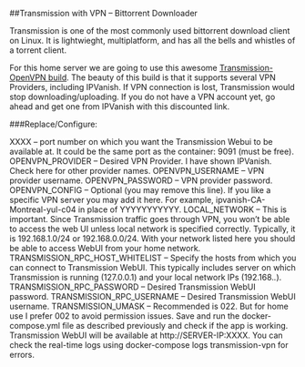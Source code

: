##Transmission with VPN – Bittorrent Downloader

Transmission is one of the most commonly used bittorrent download client on Linux. It is lightwieght, multiplatform, and has all the bells and whistles of a torrent client. 

For this home server we are going to use this awesome [Transmission-OpenVPN build](https://github.com/haugene/docker-transmission-openvpn). The beauty of this build is that it supports several VPN Providers, including IPVanish. If VPN connection is lost, Transmission would stop downloading/uploading. If you do not have a VPN account yet, go ahead and get one from IPVanish with this discounted link.


###Replace/Configure:

XXXX – port number on which you want the Transmission Webui to be available at. It could be the same port as the container: 9091 (must be free).
OPENVPN_PROVIDER – Desired VPN Provider. I have shown IPVanish. Check here for other provider names.
OPENVPN_USERNAME – VPN provider username.
OPENVPN_PASSWORD – VPN provider password.
OPENVPN_CONFIG – Optional (you may remove this line). If you like a specific VPN server you may add it here. For example, ipvanish-CA-Montreal-yul-c04 in place of YYYYYYYYYYY.
LOCAL_NETWORK – This is important. Since Transmission traffic goes through VPN, you won’t be able to access the web UI unless local network is specified correctly. Typically, it is 192.168.1.0/24 or 192.168.0.0/24. With your network listed here you should be able to access WebUI from your home network.
TRANSMISSION_RPC_HOST_WHITELIST – Specify the hosts from which you can connect to Transmission WebUI. This typically includes server on which Transmission is running (127.0.0.1) and your local network IPs (192.168.*.*).
TRANSMISSION_RPC_PASSWORD – Desired Transmission WebUI password.
TRANSMISSION_RPC_USERNAME – Desired Transmission WebUI username.
TRANSMISSION_UMASK – Recommended is 022. But for home use I prefer 002 to avoid permission issues.
Save and run the docker-compose.yml file as described previously and check if the app is working. Transmission WebUI will be available at http://SERVER-IP:XXXX. You can check the real-time logs using  docker-compose logs transmission-vpn for errors.